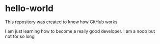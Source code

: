 # hello-world

This repository was created to know how GitHub works

I am just learning how to become a really good  developer. I am a noob but not for so long


